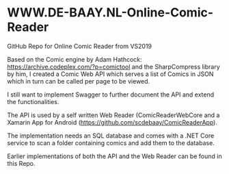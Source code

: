# WWW.DE-BAAY.NL-Online-Comic-Reader
GitHub Repo for Online Comic Reader from VS2019

Based on the Comic engine by Adam Hathcock: https://archive.codeplex.com/?p=comictool and the SharpCompress library by him,
I created a Comic Web API which serves a list of Comics in JSON which in turn can be called per page to be viewed.

I still want to implement Swagger to further document the API and extend the functionalities.

The API is used by a self written Web Reader (ComicReaderWebCore and a Xamarin App for Android (https://github.com/scdebaay/ComicReaderApp).

The implementation needs an SQL database and comes with a .NET Core service to scan a folder containing comics and add them to the database.

Earlier implementations of both the API and the Web Reader can be found in this Repo.
